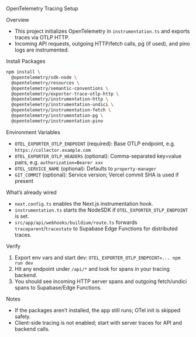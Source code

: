 OpenTelemetry Tracing Setup

Overview
- This project initializes OpenTelemetry in `instrumentation.ts` and exports traces via OTLP HTTP.
- Incoming API requests, outgoing HTTP/fetch calls, pg (if used), and pino logs are instrumented.

Install Packages
```bash
npm install \
  @opentelemetry/sdk-node \
  @opentelemetry/resources \
  @opentelemetry/semantic-conventions \
  @opentelemetry/exporter-trace-otlp-http \
  @opentelemetry/instrumentation-http \
  @opentelemetry/instrumentation-undici \
  @opentelemetry/instrumentation-fetch \
  @opentelemetry/instrumentation-pg \
  @opentelemetry/instrumentation-pino
```

Environment Variables
- `OTEL_EXPORTER_OTLP_ENDPOINT` (required): Base OTLP endpoint, e.g. `https://collector.example.com`
- `OTEL_EXPORTER_OTLP_HEADERS` (optional): Comma-separated key=value pairs, e.g. `authorization=Bearer xxx`
- `OTEL_SERVICE_NAME` (optional): Defaults to `property-manager`
- `GIT_COMMIT` (optional): Service version; Vercel commit SHA is used if present

What’s already wired
- `next.config.ts` enables the Next.js instrumentation hook.
- `instrumentation.ts` starts the NodeSDK if `OTEL_EXPORTER_OTLP_ENDPOINT` is set.
- `src/app/api/webhooks/buildium/route.ts` forwards `traceparent`/`tracestate` to Supabase Edge Functions for distributed traces.

Verify
1) Export env vars and start dev: `OTEL_EXPORTER_OTLP_ENDPOINT=... npm run dev`
2) Hit any endpoint under `/api/*` and look for spans in your tracing backend.
3) You should see incoming HTTP server spans and outgoing fetch/undici spans to Supabase/Edge Functions.

Notes
- If the packages aren’t installed, the app still runs; OTel init is skipped safely.
- Client-side tracing is not enabled; start with server traces for API and backend calls.

